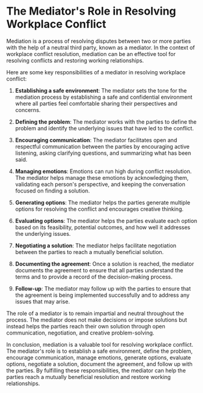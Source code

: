 # The Mediator's Role in Resolving Workplace Conflict

Mediation is a process of resolving disputes between two or more parties with the help of a neutral third party, known as a mediator. In the context of workplace conflict resolution, mediation can be an effective tool for resolving conflicts and restoring working relationships.

Here are some key responsibilities of a mediator in resolving workplace conflict:

1. **Establishing a safe environment**: The mediator sets the tone for the mediation process by establishing a safe and confidential environment where all parties feel comfortable sharing their perspectives and concerns.

2. **Defining the problem**: The mediator works with the parties to define the problem and identify the underlying issues that have led to the conflict.

3. **Encouraging communication**: The mediator facilitates open and respectful communication between the parties by encouraging active listening, asking clarifying questions, and summarizing what has been said.

4. **Managing emotions**: Emotions can run high during conflict resolution. The mediator helps manage these emotions by acknowledging them, validating each person's perspective, and keeping the conversation focused on finding a solution.

5. **Generating options**: The mediator helps the parties generate multiple options for resolving the conflict and encourages creative thinking.

6. **Evaluating options**: The mediator helps the parties evaluate each option based on its feasibility, potential outcomes, and how well it addresses the underlying issues.

7. **Negotiating a solution**: The mediator helps facilitate negotiation between the parties to reach a mutually beneficial solution.

8. **Documenting the agreement**: Once a solution is reached, the mediator documents the agreement to ensure that all parties understand the terms and to provide a record of the decision-making process.

9. **Follow-up**: The mediator may follow up with the parties to ensure that the agreement is being implemented successfully and to address any issues that may arise.

The role of a mediator is to remain impartial and neutral throughout the process. The mediator does not make decisions or impose solutions but instead helps the parties reach their own solution through open communication, negotiation, and creative problem-solving.

In conclusion, mediation is a valuable tool for resolving workplace conflict. The mediator's role is to establish a safe environment, define the problem, encourage communication, manage emotions, generate options, evaluate options, negotiate a solution, document the agreement, and follow up with the parties. By fulfilling these responsibilities, the mediator can help the parties reach a mutually beneficial resolution and restore working relationships.
